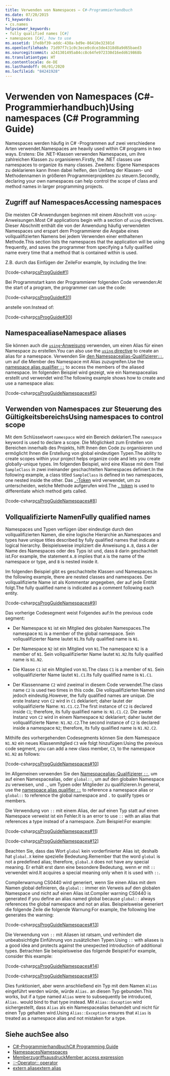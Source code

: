 ```yaml
---
title: Verwenden von Namespaces – C#-Programmierhandbuch
ms.date: 07/20/2015
f1_keywords:
- cs.names
helpviewer_keywords:
- fully qualified names [C#]
- namespaces [C#], how to use
ms.assetid: 1fe8bf39-addc-438a-bd9e-86410e32381d
ms.openlocfilehash: 71d97f7c1c0c3ece0cdce3de4318d8a9d65baed3
ms.sourcegitcommit: a241301495a84cc8c64fe972330d16edd619868b
ms.translationtype: HT
ms.contentlocale: de-DE
ms.lasthandoff: 06/01/2020
ms.locfileid: "84241928"
---
```

# <a name="using-namespaces-c-programming-guide"></a><span data-ttu-id="1f4e8-102">Verwenden von Namespaces (C#-Programmierhandbuch)</span><span class="sxs-lookup"><span data-stu-id="1f4e8-102">Using namespaces (C# Programming Guide)</span></span>

<span data-ttu-id="1f4e8-103">Namespaces werden häufig in C# -Programmen auf zwei verschiedene Arten verwendet.</span><span class="sxs-lookup"><span data-stu-id="1f4e8-103">Namespaces are heavily used within C# programs in two ways.</span></span> <span data-ttu-id="1f4e8-104">Erstens: Die .NET-Klassen verwenden Namespaces, um ihre zahlreichen Klassen zu organisieren.</span><span class="sxs-lookup"><span data-stu-id="1f4e8-104">Firstly, the .NET classes use namespaces to organize its many classes.</span></span> <span data-ttu-id="1f4e8-105">Zweitens: Eigene Namespaces zu deklarieren kann Ihnen dabei helfen, den Umfang der Klassen- und Methodennamen in größeren Programmierprojekten zu steuern.</span><span class="sxs-lookup"><span data-stu-id="1f4e8-105">Secondly, declaring your own namespaces can help control the scope of class and method names in larger programming projects.</span></span>  
  
## <a name="accessing-namespaces"></a><span data-ttu-id="1f4e8-106">Zugriff auf Namespaces</span><span class="sxs-lookup"><span data-stu-id="1f4e8-106">Accessing namespaces</span></span>

 <span data-ttu-id="1f4e8-107">Die meisten C#-Anwendungen beginnen mit einem Abschnitt von `using`-Anweisungen.</span><span class="sxs-lookup"><span data-stu-id="1f4e8-107">Most C# applications begin with a section of `using` directives.</span></span> <span data-ttu-id="1f4e8-108">Dieser Abschnitt enthält die von der Anwendung häufig verwendeten Namespaces und erspart dem Programmierer die Angabe eines vollqualifizierten Namens bei jedem Verwenden einer enthaltenen Methode.</span><span class="sxs-lookup"><span data-stu-id="1f4e8-108">This section lists the namespaces that the application will be using frequently, and saves the programmer from specifying a fully qualified name every time that a method that is contained within is used.</span></span>  
  
 <span data-ttu-id="1f4e8-109">Z.B. durch das Einfügen der Zeile</span><span class="sxs-lookup"><span data-stu-id="1f4e8-109">For example, by including the line:</span></span>  
  
 [!code-csharp[csProgGuide#1](~/samples/snippets/csharp/VS_Snippets_VBCSharp/csProgGuide/CS/using.cs#1)]  
  
 <span data-ttu-id="1f4e8-110">Bei Programmstart kann der Programmierer folgenden Code verwenden:</span><span class="sxs-lookup"><span data-stu-id="1f4e8-110">At the start of a program, the programmer can use the code:</span></span>  
  
 [!code-csharp[csProgGuide#31](~/samples/snippets/csharp/VS_Snippets_VBCSharp/csProgGuide/CS/progGuide.cs#31)]  
  
 <span data-ttu-id="1f4e8-111">anstelle von:</span><span class="sxs-lookup"><span data-stu-id="1f4e8-111">Instead of:</span></span>  
  
 [!code-csharp[csProgGuide#30](~/samples/snippets/csharp/VS_Snippets_VBCSharp/csProgGuide/CS/progGuide.cs#30)]  
  
## <a name="namespace-aliases"></a><span data-ttu-id="1f4e8-112">Namespacealiase</span><span class="sxs-lookup"><span data-stu-id="1f4e8-112">Namespace aliases</span></span>

 <span data-ttu-id="1f4e8-113">Sie können auch die [`using`-Anweisung](../../language-reference/keywords/using-directive.md) verwenden, um einen Alias für einen Namespace zu erstellen.</span><span class="sxs-lookup"><span data-stu-id="1f4e8-113">You can also use the [`using` directive](../../language-reference/keywords/using-directive.md) to create an alias for a namespace.</span></span> <span data-ttu-id="1f4e8-114">Verwenden Sie [den Namespacealias-Qualifizierer`::`](../../language-reference/operators/namespace-alias-qualifier.md), um auf die Member des Namespace mit Alias zuzugreifen.</span><span class="sxs-lookup"><span data-stu-id="1f4e8-114">Use the [namespace alias qualifier `::`](../../language-reference/operators/namespace-alias-qualifier.md) to access the members of the aliased namespace.</span></span> <span data-ttu-id="1f4e8-115">Im folgenden Beispiel wird gezeigt, wie ein Namespacealias erstellt und verwendet wird:</span><span class="sxs-lookup"><span data-stu-id="1f4e8-115">The following example shows how to create and use a namespace alias:</span></span>
  
[!code-csharp[csProgGuideNamespaces#5](~/samples/snippets/csharp/VS_Snippets_VBCSharp/csProgGuideNamespaces/CS/Namespaces.cs#5)]
  
## <a name="using-namespaces-to-control-scope"></a><span data-ttu-id="1f4e8-116">Verwenden von Namespaces zur Steuerung des Gültigkeitsbereichs</span><span class="sxs-lookup"><span data-stu-id="1f4e8-116">Using namespaces to control scope</span></span>

 <span data-ttu-id="1f4e8-117">Mit dem Schlüsselwort `namespace` wird ein Bereich deklariert.</span><span class="sxs-lookup"><span data-stu-id="1f4e8-117">The `namespace` keyword is used to declare a scope.</span></span> <span data-ttu-id="1f4e8-118">Die Möglichkeit zum Erstellen von Bereichen innerhalb des Projekts, hilft Ihnen den Code zu organisieren und ermöglicht Ihnen die Erstellung von global eindeutigen Typen.</span><span class="sxs-lookup"><span data-stu-id="1f4e8-118">The ability to create scopes within your project helps organize code and lets you create globally-unique types.</span></span> <span data-ttu-id="1f4e8-119">Im folgenden Beispiel, wird eine Klasse mit dem Titel `SampleClass` in zwei ineinander geschachtelten Namespaces definiert.</span><span class="sxs-lookup"><span data-stu-id="1f4e8-119">In the following example, a class titled `SampleClass` is defined in two namespaces, one nested inside the other.</span></span> <span data-ttu-id="1f4e8-120">Das [`.`-Token](../../language-reference/operators/member-access-operators.md#member-access-expression-) wird verwendet, um zu unterscheiden, welche Methode aufgerufen wird.</span><span class="sxs-lookup"><span data-stu-id="1f4e8-120">The [`.` token](../../language-reference/operators/member-access-operators.md#member-access-expression-) is used to differentiate which method gets called.</span></span>  
  
 [!code-csharp[csProgGuideNamespaces#8](~/samples/snippets/csharp/VS_Snippets_VBCSharp/csProgGuideNamespaces/CS/Namespaces.cs#8)]  
  
## <a name="fully-qualified-names"></a><span data-ttu-id="1f4e8-121">Vollqualifizierte Namen</span><span class="sxs-lookup"><span data-stu-id="1f4e8-121">Fully qualified names</span></span>

 <span data-ttu-id="1f4e8-122">Namespaces und Typen verfügen über eindeutige durch den vollqualifizierten Namen, die eine logische Hierarchie an.</span><span class="sxs-lookup"><span data-stu-id="1f4e8-122">Namespaces and types have unique titles described by fully qualified names that indicate a logical hierarchy.</span></span> <span data-ttu-id="1f4e8-123">Beispielsweise impliziert die Anweisung `A.B`, dass `A` der Name des Namespaces oder des Typs ist und, dass `B` darin geschachtelt ist.</span><span class="sxs-lookup"><span data-stu-id="1f4e8-123">For example, the statement `A.B` implies that `A` is the name of the namespace or type, and `B` is nested inside it.</span></span>  
  
 <span data-ttu-id="1f4e8-124">Im folgenden Beispiel gibt es geschachtelte Klassen und Namespaces.</span><span class="sxs-lookup"><span data-stu-id="1f4e8-124">In the following example, there are nested classes and namespaces.</span></span> <span data-ttu-id="1f4e8-125">Der vollqualifizierte Name ist als Kommentar angegeben, der auf jede Entität folgt.</span><span class="sxs-lookup"><span data-stu-id="1f4e8-125">The fully qualified name is indicated as a comment following each entity.</span></span>  
  
 [!code-csharp[csProgGuideNamespaces#9](~/samples/snippets/csharp/VS_Snippets_VBCSharp/csProgGuideNamespaces/CS/Namespaces.cs#9)]  
  
 <span data-ttu-id="1f4e8-126">Das vorherige Codesegment weist Folgendes auf:</span><span class="sxs-lookup"><span data-stu-id="1f4e8-126">In the previous code segment:</span></span>  
  
- <span data-ttu-id="1f4e8-127">Der Namespace `N1` ist ein Mitglied des globalen Namespaces.</span><span class="sxs-lookup"><span data-stu-id="1f4e8-127">The namespace `N1` is a member of the global namespace.</span></span> <span data-ttu-id="1f4e8-128">Sein vollqualifizierter Name lautet `N1`.</span><span class="sxs-lookup"><span data-stu-id="1f4e8-128">Its fully qualified name is `N1`.</span></span>  
  
- <span data-ttu-id="1f4e8-129">Der Namespace `N2` ist ein Mitglied von `N1`.</span><span class="sxs-lookup"><span data-stu-id="1f4e8-129">The namespace `N2` is a member of `N1`.</span></span> <span data-ttu-id="1f4e8-130">Sein vollqualifizierter Name lautet `N1.N2`.</span><span class="sxs-lookup"><span data-stu-id="1f4e8-130">Its fully qualified name is `N1.N2`.</span></span>  
  
- <span data-ttu-id="1f4e8-131">Die Klasse `C1` ist ein Mitglied von `N1`.</span><span class="sxs-lookup"><span data-stu-id="1f4e8-131">The class `C1` is a member of `N1`.</span></span> <span data-ttu-id="1f4e8-132">Sein vollqualifizierter Name lautet `N1.C1`.</span><span class="sxs-lookup"><span data-stu-id="1f4e8-132">Its fully qualified name is `N1.C1`.</span></span>  
  
- <span data-ttu-id="1f4e8-133">Der Klassenname `C2` wird zweimal in diesem Code verwendet.</span><span class="sxs-lookup"><span data-stu-id="1f4e8-133">The class name `C2` is used two times in this code.</span></span> <span data-ttu-id="1f4e8-134">Die vollqualifizierten Namen sind jedoch eindeutig.</span><span class="sxs-lookup"><span data-stu-id="1f4e8-134">However, the fully qualified names are unique.</span></span> <span data-ttu-id="1f4e8-135">Die erste Instanz von `C2` wird in `C1` deklariert; daher lautet der vollqualifizierte Name: `N1.C1.C2`.</span><span class="sxs-lookup"><span data-stu-id="1f4e8-135">The first instance of `C2` is declared inside `C1`; therefore, its fully qualified name is: `N1.C1.C2`.</span></span> <span data-ttu-id="1f4e8-136">Die zweite Instanz von `C2` wird in einem Namespace `N2` deklariert; daher lautet der vollqualifizierte Name: `N1.N2.C2`.</span><span class="sxs-lookup"><span data-stu-id="1f4e8-136">The second instance of `C2` is declared inside a namespace `N2`; therefore, its fully qualified name is `N1.N2.C2`.</span></span>  
  
 <span data-ttu-id="1f4e8-137">Mithilfe des vorhergehenden Codesegments können Sie dem Namespace `N1.N2` ein neues Klassenmitglied `C3` wie folgt hinzufügen:</span><span class="sxs-lookup"><span data-stu-id="1f4e8-137">Using the previous code segment, you can add a new class member, `C3`, to the namespace `N1.N2` as follows:</span></span>  
  
 [!code-csharp[csProgGuideNamespaces#10](~/samples/snippets/csharp/VS_Snippets_VBCSharp/csProgGuideNamespaces/CS/Namespaces.cs#10)]  
  
 <span data-ttu-id="1f4e8-138">Im Allgemeinen verwenden Sie den [Namespacealias-Qualifizierer `::`](../../language-reference/operators/namespace-alias-qualifier.md), um auf einen Namespacealias, oder `global::`, um auf den globalen Namespace zu verweisen, und `.`, um Typen oder Mitglieder zu qualifizieren.</span><span class="sxs-lookup"><span data-stu-id="1f4e8-138">In general, use the [namespace alias qualifier `::`](../../language-reference/operators/namespace-alias-qualifier.md) to reference a namespace alias or `global::` to reference the global namespace and `.` to qualify types or members.</span></span>  
  
 <span data-ttu-id="1f4e8-139">Die Verwendung von `::` mit einem Alias, der auf einen Typ statt auf einen Namespace verweist ist ein Fehler.</span><span class="sxs-lookup"><span data-stu-id="1f4e8-139">It is an error to use `::` with an alias that references a type instead of a namespace.</span></span> <span data-ttu-id="1f4e8-140">Zum Beispiel:</span><span class="sxs-lookup"><span data-stu-id="1f4e8-140">For example:</span></span>  
  
 [!code-csharp[csProgGuideNamespaces#11](~/samples/snippets/csharp/VS_Snippets_VBCSharp/csProgGuideNamespaces/CS/Namespaces2.cs#11)]  
  
 [!code-csharp[csProgGuideNamespaces#12](~/samples/snippets/csharp/VS_Snippets_VBCSharp/csProgGuideNamespaces/CS/Namespaces2.cs#12)]  
  
 <span data-ttu-id="1f4e8-141">Beachten Sie, dass das Wort `global` kein vorderfinierter Alias ist; deshalb hat `global.X` keine spezielle Bedeutung.</span><span class="sxs-lookup"><span data-stu-id="1f4e8-141">Remember that the word `global` is not a predefined alias; therefore, `global.X` does not have any special meaning.</span></span> <span data-ttu-id="1f4e8-142">Er erhält erst dann eine besondere Bedeutung, wenn er mit `::` verwendet wird.</span><span class="sxs-lookup"><span data-stu-id="1f4e8-142">It acquires a special meaning only when it is used with `::`.</span></span>  
  
 <span data-ttu-id="1f4e8-143">Compilerwarnung CS0440 wird generiert, wenn Sie einen Alias mit dem Namen global definieren, da `global::` immer ein Verweis auf den globalen Namespace und nicht auf einen Alias ist.</span><span class="sxs-lookup"><span data-stu-id="1f4e8-143">Compiler warning CS0440 is generated if you define an alias named global because `global::` always references the global namespace and not an alias.</span></span> <span data-ttu-id="1f4e8-144">Beispielsweise generiert die folgende Zeile die folgende Warnung:</span><span class="sxs-lookup"><span data-stu-id="1f4e8-144">For example, the following line generates the warning:</span></span>  
  
 [!code-csharp[csProgGuideNamespaces#13](~/samples/snippets/csharp/VS_Snippets_VBCSharp/csProgGuideNamespaces/CS/Namespaces2.cs#13)]  
  
 <span data-ttu-id="1f4e8-145">Die Verwendung von `::` mit Aliasen ist ratsam, und verhindert die unbeabsichtigte Einführung von zusätzlichen Typen.</span><span class="sxs-lookup"><span data-stu-id="1f4e8-145">Using `::` with aliases is a good idea and protects against the unexpected introduction of additional types.</span></span> <span data-ttu-id="1f4e8-146">Betrachten Sie beispielsweise das folgende Beispiel:</span><span class="sxs-lookup"><span data-stu-id="1f4e8-146">For example, consider this example:</span></span>  
  
 [!code-csharp[csProgGuideNamespaces#14](~/samples/snippets/csharp/VS_Snippets_VBCSharp/csProgGuideNamespaces/CS/Namespaces.cs#14)]  
  
 [!code-csharp[csProgGuideNamespaces#15](~/samples/snippets/csharp/VS_Snippets_VBCSharp/csProgGuideNamespaces/CS/Namespaces.cs#15)]  
  
 <span data-ttu-id="1f4e8-147">Dies funktioniert, aber wenn anschließend ein Typ mit dem Namen `Alias` eingeführt werden würde, würde `Alias.` an diesen Typ gebunden.</span><span class="sxs-lookup"><span data-stu-id="1f4e8-147">This works, but if a type named `Alias` were to subsequently be introduced, `Alias.` would bind to that type instead.</span></span> <span data-ttu-id="1f4e8-148">Mit `Alias::Exception` wird sichergestellt, dass `Alias` als ein Namespacealias behandelt und nicht für einen Typ gehalten wird.</span><span class="sxs-lookup"><span data-stu-id="1f4e8-148">Using `Alias::Exception` ensures that `Alias` is treated as a namespace alias and not mistaken for a type.</span></span>  

## <a name="see-also"></a><span data-ttu-id="1f4e8-149">Siehe auch</span><span class="sxs-lookup"><span data-stu-id="1f4e8-149">See also</span></span>

- [<span data-ttu-id="1f4e8-150">C#-Programmierhandbuch</span><span class="sxs-lookup"><span data-stu-id="1f4e8-150">C# Programming Guide</span></span>](../index.md)
- [<span data-ttu-id="1f4e8-151">Namespaces</span><span class="sxs-lookup"><span data-stu-id="1f4e8-151">Namespaces</span></span>](./index.md)
- [<span data-ttu-id="1f4e8-152">Memberzugriffsausdruck</span><span class="sxs-lookup"><span data-stu-id="1f4e8-152">Member access expression</span></span>](../../language-reference/operators/member-access-operators.md#member-access-expression-)
- [<span data-ttu-id="1f4e8-153">::-Operator</span><span class="sxs-lookup"><span data-stu-id="1f4e8-153">:: operator</span></span>](../../language-reference/operators/namespace-alias-qualifier.md)
- [<span data-ttu-id="1f4e8-154">extern alias</span><span class="sxs-lookup"><span data-stu-id="1f4e8-154">extern alias</span></span>](../../language-reference/keywords/extern-alias.md)
